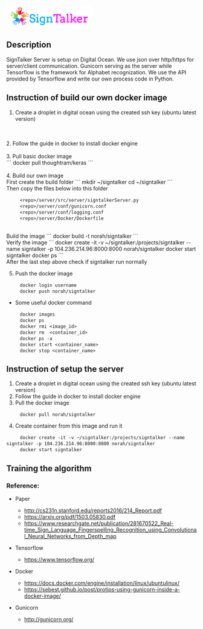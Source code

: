 ![Alt text](images/signtalkerlogo.png)

## Description
SignTalker Server is setup on Digital Ocean.
We use json over http/https for server/client communication.
Gunicorn serving as the server while Tensorflow is the framework for Alphabet recognization.
We use the API provided by Tensorflow and write our own process code in Python.


## Instruction of build our own docker image
1. Create a droplet in digital ocean using the created ssh key (ubuntu latest version)
<br>
<br>
2. Follow the guide in docker to install docker engine
<br>
<br>
3. Pull basic docker image
<br>
```
   docker pull thoughtram/keras
```
<br>
<br>
4. Build our own image
<br>
     First create the build folder
```
     mkdir ~/signtalker
	 cd ~/signtalker
```
<br>	 
	 Then copy the files below into this folder
	 
```	
	 <repo>/server/src/server/signtalkerServer.py
	 <repo>/server/conf/gunicorn.conf
	 <repo>/server/conf/logging.conf
	 <repo>/server/Docker/Dockerfile
```
<br>
     Build the image
```	
     docker build -t norah/signtalker 
```		 
<br>
     Verify the image	 
```	 
	 docker create -it -v ~/signtalker:/projects/signtalker --name signtalker -p 104.236.214.96:8000:8000 norah/signtalker
	 docker start signtalker
	 docker ps
```		
<br> 
     After the last step above check if signtalker run normally

	 


5. Push the docker image
```
     docker login username
	 docker push norah/signtalker
```
	
- Some useful docker command
```   	
     docker images
	 docker ps
	 docker rmi <image_id>
	 docker rm  <container_id>
	 docker ps -a
	 docker start <container_name>
	 docker stop <container_name>
```	


## Instruction of setup the server
1. Create a droplet in digital ocean using the created ssh key (ubuntu latest version)
2. Follow the guide in docker to install docker engine
3. Pull the docker image
```
     docker pull norah/signtalker
```
4. Create container from this image and run it
```
     docker create -it -v ~/signtalker:/projects/signtalker --name signtalker -p 104.236.214.96:8000:8000 norah/signtalker
     docker start signtalker
```

## Training the algorithm 


### Reference:
- Paper
	* http://cs231n.stanford.edu/reports2016/214_Report.pdf
	* https://arxiv.org/pdf/1503.05830.pdf
	* https://www.researchgate.net/publication/281670522_Real-time_Sign_Language_Fingerspelling_Recognition_using_Convolutional_Neural_Networks_from_Depth_map


- Tensorflow
	* https://www.tensorflow.org/

- Docker
	* https://docs.docker.com/engine/installation/linux/ubuntulinux/
	* https://sebest.github.io/post/protips-using-gunicorn-inside-a-docker-image/

- Gunicorn
	* http://gunicorn.org/

  